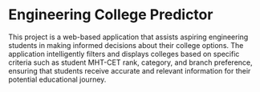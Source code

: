 # Engineering College Predictor

This project is a web-based application that assists aspiring engineering students in making informed decisions about their college options. The application intelligently filters and displays colleges based on specific criteria such as student MHT-CET rank, category, and branch preference, ensuring that students receive accurate and relevant information for their potential educational journey.
